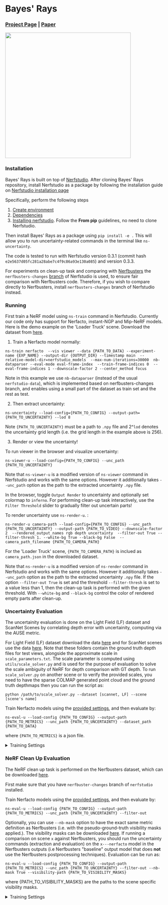# Bayes' Rays
### [Project Page](https://bayesrays.github.io/) | [Paper](https://arxiv.org/abs/2309.03185)
<img src="https://github.com/BayesRays/bayesrays.github.io/raw/main/video/demo1.gif" height=400>

### Installation
Bayes' Rays is built on top of [Nerfstudio](https://docs.nerf.studio/en/latest/).
After cloning Bayes' Rays repository, install Nerfstudio as a package by following the installation guide on [Nerfstudio installation page](https://docs.nerf.studio/en/latest/quickstart/installation.html)

Specifically, perform the following steps
1. [Create environment](https://docs.nerf.studio/en/latest/quickstart/installation.html#create-environment)
2. [Dependencies](https://docs.nerf.studio/en/latest/quickstart/installation.html#dependencies)
3. [Installing nerfstudio](https://docs.nerf.studio/en/latest/quickstart/installation.html#installing-nerfstudio). Follow the **From pip** guidelines, no need to clone Nerfstudio.


Then install Bayes' Rays as a package using `pip install -e .`
This will allow you to run uncertainty-related commands in the terminal like `ns-uncertainty`.

The code is tested to run with Nerfstudio version 0.3.1 (commit hash `e2e5637d05fc281a28abe7c4f9c86a93e130a085`) and version 0.3.3.

For experiments on clean-up task and comparing with [Nerfbusters](https://github.com/ethanweber/nerfbusters) the `nerfbusters-changes` [branch](https://github.com/nerfstudio-project/nerfstudio/tree/nerfbusters-changes) of Nerfstudio is used, to ensure fair comparison with Nerfbusters code. Therefore, if you wish to compare directly to Nerfbusters, install `nerfbusters-changes` branch of Nerfstudio instead.

### Running

First train a NeRF model using `ns-train` command in Nerfstudio. Currently our code only has support for Nerfacto, instant-NGP and Mip-NeRF models. Here is the demo example on the 'Loader Truck' scene. Download the dataset from [here](https://drive.google.com/file/d/1XbK5RAuYKsCG4Ub_YhwPxG7eSH_0MqP6/view?usp=sharing).

1) Train a Nerfacto model normally:
```
ns-train nerfacto  --vis viewer --data {PATH_TO_DATA} --experiment-name {EXP_NAME} --output-dir {OUTPUT_DIR} --timestamp main  --relative-model-dir=nerfstudio_models  --max-num-iterations=30000  nb-dataparser --eval-mode eval-frame-index  --train-frame-indices 0  --eval-frame-indices 1 --downscale-factor 2 --center_method focus
```
Note in this example we use `nb-dataparser` (instead of the usual `nerfstudio-data`), which is implemented based on nerfbusters-changes branch, and enables using a small part of the dataset as train set and the rest as test.

2) Then extract uncertainty:

```
ns-uncertainty --load-config={PATH_TO_CONFIG} --output-path={PATH_TO_UNCERTAINTY} --lod 8
```
Note `{PATH_TO_UNCERTAINTY}` must be a path to `.npy` file and 2^`lod` denotes the uncertainty grid length (i.e. the grid length in the example above is 256).

3) Render or view the uncertainty!

To run viewer in the browser and visualize uncertainty:

```
ns-viewer-u --load-config={PATH_TO_CONFIG} --unc_path {PATH_TO_UNCERTAINTY}
```
Note that  `ns-viewer-u` is a modified version of `ns-viewer` command in Nerfstudio and works with the same options. However it additionally takes `--unc_path` option as the path to the extracted uncertainty `.npy` file.

In the browser, toggle `Output Render` to uncertainty and optionally set colormap to `inferno`. For performing clean-up task interactively, use the `Filter Threshold` slider to gradually filter out uncertain parts!

To render uncertainty use `ns-render-u`. :
```
ns-render-u camera-path --load-config={PATH_TO_CONFIG} --unc_path {PATH_TO_UNCERTAINTY} --output-path {PATH_TO_VIDEO} --downscale-factor 2  --rendered_output_names rgb depth uncertainty  --filter-out True --filter-thresh 1. --white-bg True --black-bg False  --camera_path_filename {PATH_TO_CAMERA_PATH}
```
For the 'Loader Truck' scene, `{PATH_TO_CAMERA_PATH}` is inclued as `camera_path.json` in the downloaded dataset.

Note that `ns-render-u` is a modified version of `ns-render` command in Nerfstudio and works with the same options. However it additionally takes `--unc_path` option as the path to the extracted uncertainty `.npy` file.  If the option `--filter-out True` is set and the threshold `--filter-thresh` is set to a value less than 1, then the clean-up task is performed with the given threshold. With `--white-bg` and `--black-bg` control the color of rendered empty parts after clean-up.

### Uncertainty Evaluation
The uncertainity evaluation is done on the Light Field (LF) dataset and ScanNet Scenes by correlating depth error with uncertainity, computing via the AUSE metric.

For Light Field (LF) dataset download the data [here](https://drive.google.com/file/d/1U-Hly00DmqtAIGaPkF-Eu_B_q0Frsbh1/view?usp=sharing) and for ScanNet scenes use the data [here](https://drive.google.com/file/d/17j0l6vD1YLY0F9ghWDszyCuiZkuoyWvS/view?usp=sharing). Note that these folders contain the ground truth depth files for test views, alongside the approximate scale in `scale_parameters.txt`. The scale parameter is computed using `utils/scale_solver.py` and is used for the purpose of evaluation to solve the scale ambiguity of NeRF for depth comparison with GT depth. To run `scale_solver.py` on another scene or to verify the provided scales, you need to have the sparse COLMAP generated point cloud and the ground truth depthmaps then you can run the script as:

```
python /path/to/scale_solver.py --dataset [scannet, LF] --scene [scene's name]
```

Train Nerfacto models using the [provided settings](#training-settings), and then evaluate by:

```
ns-eval-u --load-config {PATH_TO_CONFIG} --output-path {PATH_TO_METRICS} --unc_path {PATH_TO_UNCERTAINTY} --dataset_path {PATH_TO_DATA}
```
where `{PATH_TO_METRICS}` is a json file.

<a name="training-settings"></a>
<details>
  <summary>Training Settings</summary>
For ScanNet dataset (setting {SCENE_NAME} to scene_001, scene_079, scene_316 or scene_158):

```
ns-train nerfacto --vis viewer --data {PATH_TO_DATA} --experiment-name {SCENE_NAME} --output-dir {OUTPUT_DIR} --timestamp main --relative-model-dir=nerfstudio_models/ --steps-per-save=2000 --max-num-iterations=30000 --logging.local-writer.enable=False --pipeline.datamanager.camera-optimizer.mode off --pipeline.model.proposal-initial-sampler uniform --pipeline.model.use-average-appearance-embedding True --pipeline.model.background-color random --pipeline.model.disable-scene-contraction True  --pipeline.model.distortion-loss-mult 0.001 --pipeline.model.max-res 4096 sparse-nerfstudio --dataset-name {SCENE_NAME}
```

For LF dataset (setting {SCENE_NAME} to statue, torch, basket or africa):

```
ns-train nerfacto  --vis viewer --data {PATH_TO_DATA} --experiment-name {SCENE_NAME} --output-dir {OUTPUT_DIR} --timestamp main --relative-model-dir=nerfstudio_models/ --steps-per-save=2000 --max-num-iterations=30000 --logging.local-writer.enable=False --pipeline.datamanager.camera-optimizer.mode off --pipeline.model.disable-scene-contraction True  --pipeline.model.distortion-loss-mult 0.0  --pipeline.model.near-plane 1 --pipeline.model.far-plane 100. --pipeline.model.use-average-appearance-embedding True --pipeline.model.proposal-initial-sampler uniform --pipeline.model.background-color random  --pipeline.model.max-res 4096 sparse-nerfstudio --dataset-name {SCENE_NAME}
```
</details>


### NeRF Clean Up Evaluation
The NeRF clean up task is performed on the Nerfbusters dataset, which can be downloaded [here](https://drive.google.com/uc?id=197bfxxvDEJr9lPf5_QZzbItsBnNfChOt).

First make sure that you have `nerfbuster-changes` branch of `nerfstudio` installed.

Train Nerfacto models using the [provided settings](#training-settings-nerfbusters), and then evaluate by:
```
ns-eval-u --load-config {PATH_TO_CONFIG} --output-path {PATH_TO_METRICS} --unc_path {PATH_TO_UNCERTAINTY} --filter-out
```

Optionally, you can use `--nb-mask` option to have the exact same metric definition as Nerfbusters (i.e. with the pseudo-ground-truth visibility masks applied.). The visibility masks can be downloaded [here](https://drive.google.com/file/d/1Wy77GlKCF4V7Z4wb0lSfI7iFBTNOqHfu/view?usp=sharing).
If running a comparison on scene `x` against Nerfbusters, you should run the uncertainty commands (extraction and evaluation) on the `x---nerfacto` model in the Nerfbusters outputs (i.e Nerfbusters "baseline" output model that does **not** use the Nerfbusters postprocessing techniques). Evaluation can be run as:
```
ns-eval-u --load-config {PATH_TO_CONFIG} --output-path {PATH_TO_METRICS} --unc_path {PATH_TO_UNCERTAINTY} --filter-out --nb-mask True --visibility-path {PATH_TO_VISIBILITY_MASKS}
```
where {PATH_TO_VISIBILITY_MASKS} are the paths to the scene specific visibility masks.

<a name="training-settings-nerfbusters"></a>
<details>
  <summary>Training Settings</summary>
For Nerfbusters initial training model (using `nerfbusters-changes` branch of Nerfstudio):

```
ns-train nerfacto --vis viewer --data {PATH_TO_DATA} --experiment-name nerfbusters --output-dir {OUTPUT_DIR} --timestamp base --relative-model-dir=nerfstudio_models/ --max-num-iterations=30000  nerfstudio-data --eval-mode eval-frame-index --train-frame-indices 0 --eval-frame-indices 1
```

which is then passed to Nerfbusters pipeline to get baseline and Nerfbusters postprocessed models (Baseline model is just the same Nerfacto model trained for 5K longer).
</details>
